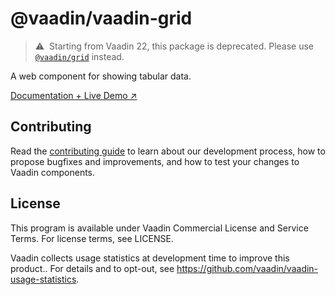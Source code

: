 # @vaadin/vaadin-grid

> ⚠️&nbsp; Starting from Vaadin 22, this package is deprecated.
> Please use [`@vaadin/grid`](https://www.npmjs.com/package/@vaadin/grid) instead.

A web component for showing tabular data.

[Documentation + Live Demo ↗](https://vaadin.com/docs/latest/ds/components/grid)

## Contributing

Read the [contributing guide](https://vaadin.com/docs/latest/guide/contributing/overview) to learn about our development process, how to propose bugfixes and improvements, and how to test your changes to Vaadin components.

## License

This program is available under Vaadin Commercial License and Service Terms. For license terms, see LICENSE.

Vaadin collects usage statistics at development time to improve this product..
For details and to opt-out, see https://github.com/vaadin/vaadin-usage-statistics.
